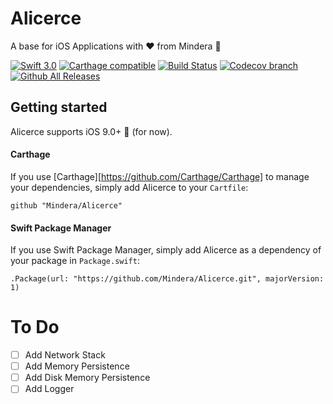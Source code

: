# Alicerce
A base for iOS Applications with ❤️ from Mindera 🤠

[![Swift 3.0](https://img.shields.io/badge/Swift-3.0-orange.svg?style=flat)](https://developer.apple.com/swift/)
[![Carthage compatible](https://img.shields.io/badge/Carthage-compatible-4BC51D.svg?style=flat)](https://github.com/Carthage/Carthage)
[![Build Status](https://travis-ci.org/Mindera/Alicerce.svg?branch=master)](https://travis-ci.org/Mindera/Alicerce)
[![Codecov branch](https://img.shields.io/codecov/c/github/mindera/Alicerce/master.svg)]()
[![Github All Releases](https://img.shields.io/github/downloads/mindera/Alicerce/total.svg)]()


## Getting started

Alicerce supports iOS 9.0+ 📱 (for now).

#### Carthage

If you use [Carthage][https://github.com/Carthage/Carthage] to manage your dependencies, simply add
Alicerce to your `Cartfile`:

```
github "Mindera/Alicerce"
```

#### Swift Package Manager

If you use Swift Package Manager, simply add Alicerce as a dependency
of your package in `Package.swift`:

```
.Package(url: "https://github.com/Mindera/Alicerce.git", majorVersion: 1)
```

# To Do
- [ ] Add Network Stack
- [ ] Add Memory Persistence
- [ ] Add Disk Memory Persistence
- [ ] Add Logger